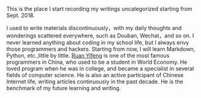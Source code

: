 

This is the place I start recording my writings uncategorized starting from Sept. 2018.

I used to write materials discontinuously，with my daily thoughts and wonderings scattered everywhere, such as Douban, Wechat，and so on. I never learned anything about coding in my school life, but I always envy those programmers and hackers. Starting from now, I will learn Markdown, Python, etc.,little by little. [Ruan Yifeng](http://www.ruanyifeng.com/home.html) is one of the most famous programmers in China, who used to be a student in World Economy. He loved program when he was in college, and became a specialist in several fields of computer science. He is also an active participant of Chinese Internet life, writing articles continuously in the past decade. He is the benchmark of my future learning and writing.

<!--stackedit_data:
eyJoaXN0b3J5IjpbNDkwNTM0NDksMTU2MzQ3MzY1NF19
-->